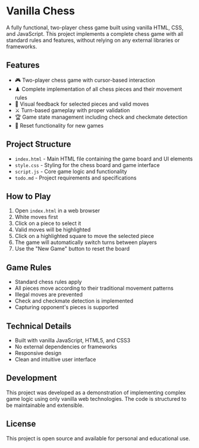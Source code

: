 # Vanilla Chess

A fully functional, two-player chess game built using vanilla HTML, CSS, and JavaScript. This project implements a complete chess game with all standard rules and features, without relying on any external libraries or frameworks.

## Features

- 🎮 Two-player chess game with cursor-based interaction
- ♟️ Complete implementation of all chess pieces and their movement rules
- 🎯 Visual feedback for selected pieces and valid moves
- ⚔️ Turn-based gameplay with proper validation
- 🏆 Game state management including check and checkmate detection
- 🔄 Reset functionality for new games

## Project Structure

- `index.html` - Main HTML file containing the game board and UI elements
- `style.css` - Styling for the chess board and game interface
- `script.js` - Core game logic and functionality
- `todo.md` - Project requirements and specifications

## How to Play

1. Open `index.html` in a web browser
2. White moves first
3. Click on a piece to select it
4. Valid moves will be highlighted
5. Click on a highlighted square to move the selected piece
6. The game will automatically switch turns between players
7. Use the "New Game" button to reset the board

## Game Rules

- Standard chess rules apply
- All pieces move according to their traditional movement patterns
- Illegal moves are prevented
- Check and checkmate detection is implemented
- Capturing opponent's pieces is supported

## Technical Details

- Built with vanilla JavaScript, HTML5, and CSS3
- No external dependencies or frameworks
- Responsive design
- Clean and intuitive user interface

## Development

This project was developed as a demonstration of implementing complex game logic using only vanilla web technologies. The code is structured to be maintainable and extensible.

## License

This project is open source and available for personal and educational use. 